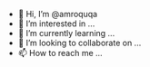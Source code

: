 - 👋 Hi, I’m @amroquqa
- 👀 I’m interested in ...
- 🌱 I’m currently learning ...
- 💞️ I’m looking to collaborate on ...
- 📫 How to reach me ...

<!---
amroquqa/amroquqa is a ✨ special ✨ repository because its `README.md` (this file) appears on your GitHub profile.
You can click the Preview link to take a look at your changes.
--->
